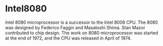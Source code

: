 # Intel8080
Intel 8080 microprocessor is a successor to the Intel 8008 CPU. The 8080 was designed by Federico Faggin and Masatoshi Shima. Stan Mazor contributed to chip design. The work on 8080 microprocessor was started at the end of 1972, and the CPU was released in April of 1974. 
